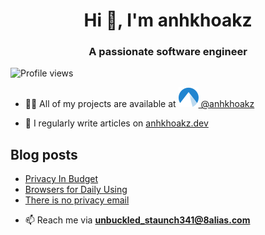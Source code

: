 <h1 align="center">Hi 👋, I'm anhkhoakz</h1>
<h3 align="center">A passionate software engineer</h3>

![Profile views](https://komarev.com/ghpvc/?username=anhkhoakz&label=Profile%20views&color=0e75b6&style=flat)

- 👨‍💻 All of my projects are available at [![Codeberg](imgs/codeberg.svg) @anhkhoakz](https://codeberg.org/anhkhoakz/)

- 📝 I regularly write articles on [anhkhoakz.dev](https://anhkhoakz.dev/)

## Blog posts

<!-- BLOG-POST-LIST:START -->
- [Privacy In Budget](https://www.anhkhoakz.dev/blog/privacy-in-budget/)
- [Browsers for Daily Using](https://www.anhkhoakz.dev/blog/browsers-for-daily-using/)
- [There is no privacy email](https://www.anhkhoakz.dev/blog/no-privacy-email/)
<!-- BLOG-POST-LIST:END -->

- 📫 Reach me via **unbuckled_staunch341@8alias.com**
